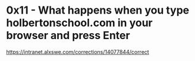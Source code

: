 # 0x11 - What happens when you type holbertonschool.com in your browser and press Enter
https://intranet.alxswe.com/corrections/14077844/correct
